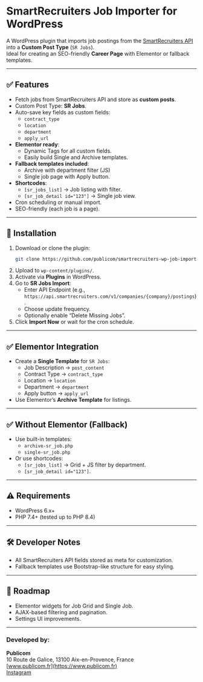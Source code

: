 # SmartRecruiters Job Importer for WordPress

A WordPress plugin that imports job postings from the [SmartRecruiters API](https://developers.smartrecruiters.com/docs/endpoints) into a **Custom Post Type** (`SR Jobs`).  
Ideal for creating an SEO-friendly **Career Page** with Elementor or fallback templates.

---

## ✅ Features
- Fetch jobs from SmartRecruiters API and store as **custom posts**.
- Custom Post Type: **SR Jobs**.
- Auto-save key fields as custom fields:
  - `contract_type`
  - `location`
  - `department`
  - `apply_url`
- **Elementor ready**:
  - Dynamic Tags for all custom fields.
  - Easily build Single and Archive templates.
- **Fallback templates included**:
  - Archive with department filter (JS)
  - Single job page with Apply button.
- **Shortcodes**:
  - `[sr_jobs_list]` → Job listing with filter.
  - `[sr_job_detail id="123"]` → Single job view.
- Cron scheduling or manual import.
- SEO-friendly (each job is a page).

---

## 🚀 Installation
1. Download or clone the plugin:
   ```bash
   git clone https://github.com/publicom/smartrecruiters-wp-job-importer.git
   ```
2. Upload to `wp-content/plugins/`.
3. Activate via **Plugins** in WordPress.
4. Go to **SR Jobs Import**:
   - Enter API Endpoint (e.g., `https://api.smartrecruiters.com/v1/companies/{company}/postings`).
   - Choose update frequency.
   - Optionally enable “Delete Missing Jobs”.
5. Click **Import Now** or wait for the cron schedule.

---

## ✅ Elementor Integration
- Create a **Single Template** for `SR Jobs`:
  - Job Description → `post_content`
  - Contract Type → `contract_type`
  - Location → `location`
  - Department → `department`
  - Apply button → `apply_url`
- Use Elementor’s **Archive Template** for listings.

---

## ✅ Without Elementor (Fallback)
- Use built-in templates:
  - `archive-sr_job.php`
  - `single-sr_job.php`
- Or use shortcodes:
  - `[sr_jobs_list]` → Grid + JS filter by department.
  - `[sr_job_detail id="123"]`.

---

## ⚠️ Requirements
- WordPress 6.x+
- PHP 7.4+ (tested up to PHP 8.4)

---

## 🛠 Developer Notes
- All SmartRecruiters API fields stored as meta for customization.
- Fallback templates use Bootstrap-like structure for easy styling.

---

## 📌 Roadmap
- Elementor widgets for Job Grid and Single Job.
- AJAX-based filtering and pagination.
- Settings UI improvements.

---

### Developed by:
**Publicom**  
10 Route de Galice, 13100 Aix-en-Provence, France  
[www.publicom.fr](https://www.publicom.fr)  
[Instagram](https://www.instagram.com/agence_publicom/)
